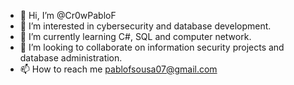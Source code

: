 - 👋 Hi, I’m @Cr0wPabloF
- 👀 I’m interested in cybersecurity and database development.
- 🌱 I’m currently learning C#, SQL and computer network.
- 💞️ I’m looking to collaborate on information security projects and database administration.
- 📫 How to reach me pablofsousa07@gmail.com
